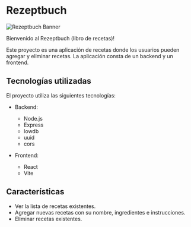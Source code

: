 # Rezeptbuch

![Rezeptbuch Banner](https://github.com/22-d08-a/fullstack-rezeptbuch-SilvaOz/blob/main/frontend/src/images/recipe.png)

Bienvenido al Rezeptbuch (libro de recetas)!

Este proyecto es una aplicación de recetas donde los usuarios pueden agregar y eliminar recetas. La aplicación consta de un backend y un frontend.

## Tecnologías utilizadas

El proyecto utiliza las siguientes tecnologías:

- Backend:
  - Node.js
  - Express
  - lowdb
  - uuid
  - cors

- Frontend:
  - React
  - Vite

## Características

- Ver la lista de recetas existentes.
- Agregar nuevas recetas con su nombre, ingredientes e instrucciones.
- Eliminar recetas existentes.
